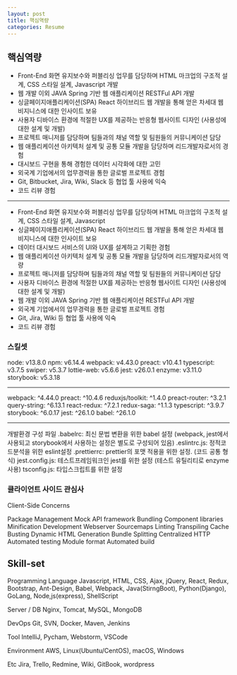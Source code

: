 ```yaml
---
layout: post
title: 핵심역량
categories: Resume
---
```


## 핵심역량

- Front-End 화면 유지보수와 퍼블리싱 업무를 담당하며 HTML 마크업의 구조적 설계, CSS 스타일 설계, Javascript 개발
- 웹 개발 이외 JAVA Spring 기반 웹 애플리케이션 RESTFul API 개발
- 싱글페이지애플리케이션(SPA) React 하이브리드 웹 개발을 통해 얻은 차세대 웹 비지니스에 대한 인사이트 보유
- 사용자 디바이스 환경에 적절한 UX를 제공하는 반응형 웹사이트 디자인 (사용성에 대한 설계 및 개발)
- 프로젝트 매니저를 담당하며 팀들과의 채널 역할 및 팀원들의 커뮤니케이션 담당
- 웹 애플리케이션 아키텍처 설계 및 공통 모듈 개발을 담당하며 리드개발자로서의 경험
- 대시보드 구현을 통해 경험한 데이터 시각화에 대한 고민
- 외국계 기업에서의 업무경력을 통한 글로벌 프로젝트 경험
- Git, Bitbucket, Jira, Wiki, Slack 등 협업 툴 사용에 익숙
- 코드 리뷰 경험

---

- Front-End 화면 유지보수와 퍼블리싱 업무를 담당하며 HTML 마크업의 구조적 설계, CSS 스타일 설계, Javascript
- 싱글페이지애플리케이션(SPA) React 하이브리드 웹 개발을 통해 얻은 차세대 웹 비지니스에 대한 인사이트 보유
- 데이터 대시보드 서비스의 UI와 UX를 설계하고 기획한 경험
- 웹 애플리케이션 아키텍처 설계 및 공통 모듈 개발을 담당하며 리드개발자로서의 역량
- 프로젝트 매니저를 담당하며 팀들과의 채널 역할 및 팀원들의 커뮤니케이션 담당
- 사용자 디바이스 환경에 적절한 UX를 제공하는 반응형 웹사이트 디자인 (사용성에 대한 설계 및 개발)
- 웹 개발 이외 JAVA Spring 기반 웹 애플리케이션 RESTFul API 개발
- 외국계 기업에서의 업무경력을 통한 글로벌 프로젝트 경험
- Git, Jira, Wiki 등 협업 툴 사용에 익숙
- 코드 리뷰 경험

### 스킬셋

node: v13.8.0
npm: v6.14.4
webpack: v4.43.0
preact: v10.4.1
typescript: v3.7.5
swiper: v5.3.7
lottie-web: v5.6.6
jest: v26.0.1
enzyme: v3.11.0
storybook: v5.3.18

---

webpack: ^4.44.0
preact: ^10.4.6
reduxjs/toolkit: ^1.4.0
preact-router: ^3.2.1
query-string: ^6.13.1
react-redux: ^7.2.1
redux-saga: ^1.1.3
typescript: ^3.9.7
storybook: ^6.0.17
jest: ^26.1.0
babel: ^26.1.0

---

개발환경 구성 파일
.babelrc: 최신 문법 변환을 위한 babel 설정 (webpack, jest에서 사용되고 storybook에서 사용하는 설정은 별도로 구성되어 있음)
.eslintrc.js: 정적코드분석을 위한 eslint설정
.prettierrc: prettier의 포맷 적용을 위한 설정. (코드 공통 형식)
jest.config.js: 테스트프레임워크인 jest를 위한 설정 (테스트 유틸리티로 enzyme 사용)
tsconfig.js: 타입스크립트를 위한 설정

### 클라이언트 사이드 관심사

Client-Side Concerns

Package Management
Mock API framework
Bundling
Component libraries
Minification
Development
Webserver
Sourcemaps
Linting
Transpiling
Cache Busting
Dynamic HTML Generation
Bundle Splitting
Centralized HTTP
Automated testing
Module format
Automated build

## Skill-set

Programming Language
Javascript, HTML, CSS, Ajax, jQuery, React, Redux, Bootstrap, Ant-Design, Babel, Webpack, Java(StirngBoot), Python(Django), GoLang, Node,js(express), ShellScript

Server / DB
Nginx, Tomcat, MySQL, MongoDB

DevOps
Git, SVN, Docker, Maven, Jenkins

Tool
IntelliJ, Pycham, Webstorm, VSCode

Environment
AWS, Linux(Ubuntu/CentOS), macOS, Windows

Etc
Jira, Trello, Redmine, Wiki, GitBook, wordpress

